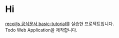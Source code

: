 # Hi

[recoiljs 공식문서 basic-tutorial](https://recoiljs.org/docs/basic-tutorial/intro/)를 실습한 프로젝트입니다. <br />
Todo Web Application을 제작합니다. <br />
